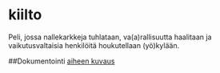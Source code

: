# kiilto
Peli, jossa nallekarkkeja tuhlataan, va(a)rallisuutta haalitaan ja vaikutusvaltaisia henkilöitä houkutellaan (yö)kylään.

##Dokumentointi
[aiheen kuvaus](dokumentaatio/aiheenKuvausJaRakenne.md)
